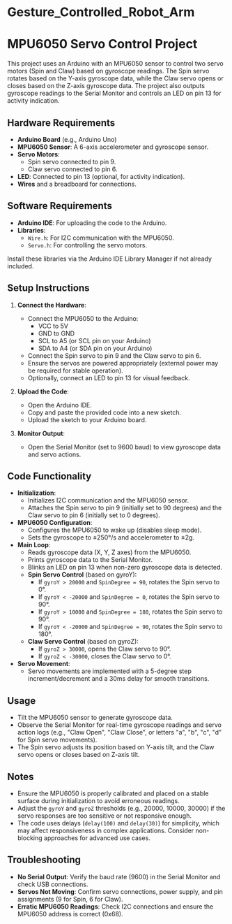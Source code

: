 # Gesture_Controlled_Robot_Arm
# MPU6050 Servo Control Project

This project uses an Arduino with an MPU6050 sensor to control two servo motors (Spin and Claw) based on gyroscope readings. The Spin servo rotates based on the Y-axis gyroscope data, while the Claw servo opens or closes based on the Z-axis gyroscope data. The project also outputs gyroscope readings to the Serial Monitor and controls an LED on pin 13 for activity indication.

## Hardware Requirements
- **Arduino Board** (e.g., Arduino Uno)
- **MPU6050 Sensor**: A 6-axis accelerometer and gyroscope sensor.
- **Servo Motors**:
  - Spin servo connected to pin 9.
  - Claw servo connected to pin 6.
- **LED**: Connected to pin 13 (optional, for activity indication).
- **Wires** and a breadboard for connections.

## Software Requirements
- **Arduino IDE**: For uploading the code to the Arduino.
- **Libraries**:
  - `Wire.h`: For I2C communication with the MPU6050.
  - `Servo.h`: For controlling the servo motors.

Install these libraries via the Arduino IDE Library Manager if not already included.

## Setup Instructions
1. **Connect the Hardware**:
   - Connect the MPU6050 to the Arduino:
     - VCC to 5V
     - GND to GND
     - SCL to A5 (or SCL pin on your Arduino)
     - SDA to A4 (or SDA pin on your Arduino)
   - Connect the Spin servo to pin 9 and the Claw servo to pin 6.
   - Ensure the servos are powered appropriately (external power may be required for stable operation).
   - Optionally, connect an LED to pin 13 for visual feedback.

2. **Upload the Code**:
   - Open the Arduino IDE.
   - Copy and paste the provided code into a new sketch.
   - Upload the sketch to your Arduino board.

3. **Monitor Output**:
   - Open the Serial Monitor (set to 9600 baud) to view gyroscope data and servo actions.

## Code Functionality
- **Initialization**:
  - Initializes I2C communication and the MPU6050 sensor.
  - Attaches the Spin servo to pin 9 (initially set to 90 degrees) and the Claw servo to pin 6 (initially set to 0 degrees).
- **MPU6050 Configuration**:
  - Configures the MPU6050 to wake up (disables sleep mode).
  - Sets the gyroscope to ±250°/s and accelerometer to ±2g.
- **Main Loop**:
  - Reads gyroscope data (X, Y, Z axes) from the MPU6050.
  - Prints gyroscope data to the Serial Monitor.
  - Blinks an LED on pin 13 when non-zero gyroscope data is detected.
  - **Spin Servo Control** (based on gyroY):
    - If `gyroY > 20000` and `SpinDegree = 90`, rotates the Spin servo to 0°.
    - If `gyroY < -20000` and `SpinDegree = 0`, rotates the Spin servo to 90°.
    - If `gyroY > 10000` and `SpinDegree = 180`, rotates the Spin servo to 90°.
    - If `gyroY < -20000` and `SpinDegree = 90`, rotates the Spin servo to 180°.
  - **Claw Servo Control** (based on gyroZ):
    - If `gyroZ > 30000`, opens the Claw servo to 90°.
    - If `gyroZ < -30000`, closes the Claw servo to 0°.
- **Servo Movement**:
  - Servo movements are implemented with a 5-degree step increment/decrement and a 30ms delay for smooth transitions.

## Usage
- Tilt the MPU6050 sensor to generate gyroscope data.
- Observe the Serial Monitor for real-time gyroscope readings and servo action logs (e.g., "Claw Open", "Claw Close", or letters "a", "b", "c", "d" for Spin servo movements).
- The Spin servo adjusts its position based on Y-axis tilt, and the Claw servo opens or closes based on Z-axis tilt.

## Notes
- Ensure the MPU6050 is properly calibrated and placed on a stable surface during initialization to avoid erroneous readings.
- Adjust the `gyroY` and `gyroZ` thresholds (e.g., 20000, 10000, 30000) if the servo responses are too sensitive or not responsive enough.
- The code uses delays (`delay(100)` and `delay(30)`) for simplicity, which may affect responsiveness in complex applications. Consider non-blocking approaches for advanced use cases.

## Troubleshooting
- **No Serial Output**: Verify the baud rate (9600) in the Serial Monitor and check USB connections.
- **Servos Not Moving**: Confirm servo connections, power supply, and pin assignments (9 for Spin, 6 for Claw).
- **Erratic MPU6050 Readings**: Check I2C connections and ensure the MPU6050 address is correct (0x68).

